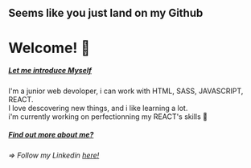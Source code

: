## Seems like you just land on my  __Github__
# Welcome! 👋

##### <ins> Let me introduce Myself </ins>
I'm a junior web devoloper, i can work with HTML, SASS, JAVASCRIPT, REACT.  
I love descovering new things, and i like learning a lot.  
i'm currently working on perfectionning my REACT's skills  :muscle:  

##### <ins>Find out more about me?</ins>  
###### => Follow my Linkedin [here!](https://www.linkedin.com/in/austin-benard/) 



<!--
**Achouffe666/Achouffe666** is a ✨ _special_ ✨ repository because its `README.md` (this file) appears on your GitHub profile.

Here are some ideas to get you started:

- 🔭 I’m currently working on ...
- 🌱 I’m currently learning ...
- 👯 I’m looking to collaborate on ...
- 🤔 I’m looking for help with ...
- 💬 Ask me about ...
- 📫 How to reach me: ...
- 😄 Pronouns: ...
- ⚡ Fun fact: ...
-->
